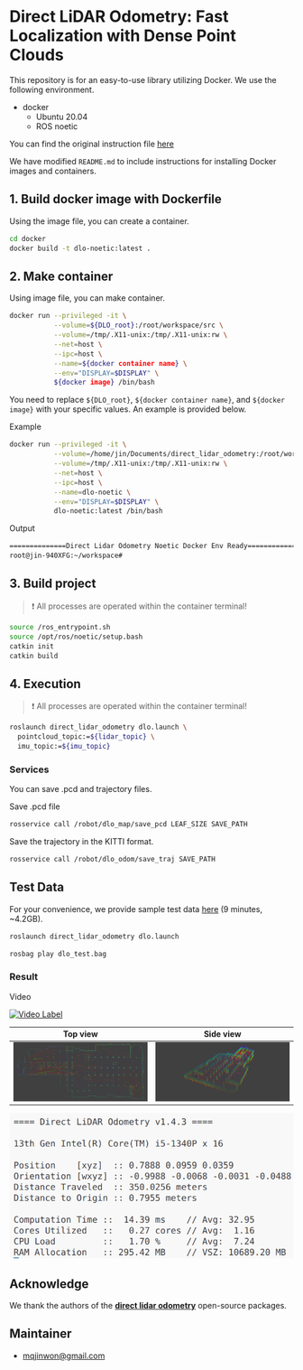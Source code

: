 # Direct LiDAR Odometry: Fast Localization with Dense Point Clouds

This repository is for an easy-to-use library utilizing Docker.
We use the following environment.

-   docker
    -   Ubuntu 20.04
    -   ROS noetic

You can find the original instruction file [here](/INSTRUCTION.md)

We have modified `README.md` to include instructions for installing Docker images and containers.

## 1. Build docker image with Dockerfile

Using the image file, you can create a container.

```bash
cd docker
docker build -t dlo-noetic:latest .
```

## 2. Make container

Using image file, you can make container.

```bash
docker run --privileged -it \
           --volume=${DLO_root}:/root/workspace/src \
           --volume=/tmp/.X11-unix:/tmp/.X11-unix:rw \
           --net=host \
           --ipc=host \
           --name=${docker container name} \
           --env="DISPLAY=$DISPLAY" \
           ${docker image} /bin/bash
```

You need to replace `${DLO_root}`, `${docker container name}`, and `${docker image}` with your specific values. An example is provided below.

Example

```bash
docker run --privileged -it \
           --volume=/home/jin/Documents/direct_lidar_odometry:/root/workspace/src \
           --volume=/tmp/.X11-unix:/tmp/.X11-unix:rw \
           --net=host \
           --ipc=host \
           --name=dlo-noetic \
           --env="DISPLAY=$DISPLAY" \
           dlo-noetic:latest /bin/bash
```

Output

```bash
==============Direct Lidar Odometry Noetic Docker Env Ready================
root@jin-940XFG:~/workspace#
```

## 3. Build project

> ❗️ All processes are operated within the container terminal!

```bash
source /ros_entrypoint.sh
source /opt/ros/noetic/setup.bash
catkin init
catkin build
```

## 4. Execution

> ❗️ All processes are operated within the container terminal!

```bash
roslaunch direct_lidar_odometry dlo.launch \
  pointcloud_topic:=${lidar_topic} \
  imu_topic:=${imu_topic}
```

### Services

You can save .pcd and trajectory files.

Save .pcd file

```bash
rosservice call /robot/dlo_map/save_pcd LEAF_SIZE SAVE_PATH
```

Save the trajectory in the KITTI format.

```bash
rosservice call /robot/dlo_odom/save_traj SAVE_PATH
```

## Test Data

For your convenience, we provide sample test data [here](https://ucla.box.com/shared/static/ziojd3auzp0zzcgwb1ucau9anh69xwv9.bag) (9 minutes, ~4.2GB).

```bash
roslaunch direct_lidar_odometry dlo.launch
```

```bash
rosbag play dlo_test.bag
```

### Result

Video

[![Video Label](https://i.ytimg.com/vi/fEiYgXSPHMs/hqdefault.jpg?sqp=-oaymwE2CNACELwBSFXyq4qpAygIARUAAIhCGAFwAcABBvABAfgB_gmAAtAFigIMCAAQARhaIFooWjAP&rs=AOn4CLD7Mr-YElZNirA2ZohOTk13Vcky9Q)](https://youtu.be/fEiYgXSPHMs)

| Top view                              | Side view                             |
| ------------------------------------- | ------------------------------------- |
| ![Alt text](doc/img/test_result1.png) | ![Alt text](doc/img/test_result2.png) |

![Alt text](doc/img/test_terminal.png)

## Acknowledge

We thank the authors of the [**direct lidar odometry**](https://github.com/vectr-ucla/direct_lidar_odometry) open-source packages.

## Maintainer

-   mqjinwon@gmail.com
